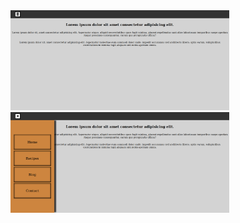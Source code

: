 <img src="./capt-1.png" width="350" title="hover text">
<img src="./capt-2.png" width="350" title="hover text">